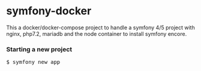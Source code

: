 # symfony-docker

This a docker/docker-compose project to handle a symfony 4/5 project with nginx, php7.2, mariadb and the node container to install symfony encore.

### Starting a new project 

<pre>$ symfony new app</pre>

